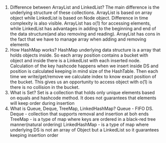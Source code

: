 1. Difference between ArrayList and LinkedList?
The main difference is the underlying structure of these collections. ArrayList is based on array object while LinkedList is based on Node object.
Difference in time complexity is also visible. ArrayList has o(1) for accessing elements, while LinkedList has 
advantages in adding to the beginning and end of the data structure(and also removing and reading). ArrayList has cons in the fact that we have to manage array when adding and removing
elements
2. How HashMap works?
HashMap underlying data structure is a array that holds objects inside. So each array position contains a bucket with object and inside there is a LinkedList with each inserted node.
Calculation of the key hashcode happens when we insert inside DS and position is calculated keeping in mind size of the HashTable. Then each time we write/get/remove we calculate
index to know exact position of the bucket. This gives us an opportunity to access object with o(1) is there is no collision in the bucket.
3. What is Set?
Set is a collection that holds only unique elements based on equals and hashcode method. It does not guarantees that elements will keep order during insertion
4. What is Queue, Deque, TreeMap, LinkedHashMap?
Queue - FIFO DS. 
Deque - collection that supports removal and insertion at boh ends
TreeMap - is a type of map where keys are ordered in a black-red tree manner(natural ordering)
LinkedHashMap - is a type of map where underlying DS is not an array of Object but a LinkedList so it guarantees keeping insertion order